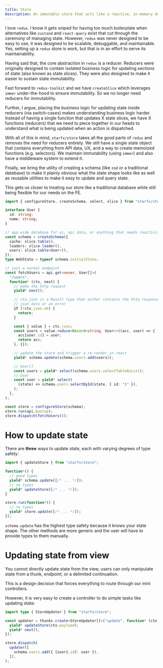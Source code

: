 ```yaml
---
title: Store
Description: An immutable store that acts like a reactive, in-memory database
---
```


I love `redux`. I know it gets sniped for having too much boilerplate when
alternatives like `zustand` and `react-query` exist that cut through the
ceremony of managing state. However, `redux` was never designed to be easy to
use, it was designed to be scalable, debuggable, and maintainable. Yes, setting
up a `redux` store is work, but that is in an effort to serve its
maintainability.

Having said that, the core abstraction in `redux` is a reducer. Reducers were
originally designed to contain isolated business logic for updating sections of
state (also known as state slices). They were also designed to make it easier to
sustain state immutability.

Fast forward to `redux-toolkit` and we have `createSlice` which leverages
`immer` under-the-hood to ensure immutability. So we no longer need reducers for
immutability.

Further, I argue, placing the business logic for updating state inside reducers
(via switch-cases) makes understanding business logic harder. Instead of having
a single function that updates X state slices, we have X functions (reducers)
that we need to piece together in our heads to understand what is being updated
when an action is dispatched.

With all of this in mind, `starfx/store` takes all the good parts of `redux` and
removes the need for reducers entirely. We still have a single state object that
contains everything from API data, UX, and a way to create memoized functions
(e.g. selectors). We maintain immutability (using `immer`) and also have a
middleware system to extend it.

Finally, we bring the utility of creating a schema (like `zod` or a traditional
database) to make it plainly obvious what the state shape looks like as well as
reusable utilities to make it easy to update and query state.

This gets us closer to treating our store like a traditional database while
still being flexible for our needs on the FE.

```ts
import { configureStore, createSchema, select, slice } from "starfx/store";

interface User {
  id: string;
  name: string;
}

// app-wide database for ui, api data, or anything that needs reactivity
const schema = createSchema({
  cache: slice.table(),
  loaders: slice.loader(),
  users: slice.table<User>(),
});
type WebState = typeof schema.initialState;

// just a normal endpoint
const fetchUsers = api.get<never, User[]>(
  "/users",
  function* (ctx, next) {
    // make the http request
    yield* next();

    // ctx.json is a Result type that either contains the http response
    // json data or an error
    if (!ctx.json.ok) {
      return;
    }

    const { value } = ctx.json;
    const users = value.reduce<Record<string, User>>((acc, user) => {
      acc[user.id] = user;
      return acc;
    }, {});

    // update the store and trigger a re-render in react
    yield* schema.update(schema.users.add(users));

    // User[]
    const users = yield* select(schema.users.selectTableAsList);
    // User
    const user = yield* select(
      (state) => schema.users.selectById(state, { id: "1" }),
    );
  },
);

const store = configureStore(schema);
store.run(api.bootup);
store.dispatch(fetchUsers());
```

# How to update state

There are **three** ways to update state, each with varying degrees of type
safety:

```ts
import { updateStore } from "starfx/store";

function*() {
  // good types
  yield* schema.update([/* ... */]);
  // no types
  yield* updateStore([/* ... */]);
}

store.run(function*() {
  // no types
  yield* store.update([/* ... */]);
});
```

`schema.update` has the highest type safety because it knows your state shape.
The other methods are more generic and the user will have to provide types to
them manually.

# Updating state from view

You cannot directly update state from the view, users can only manipulate state
from a thunk, endpoint, or a delimited continuation.

This is a design decision that forces everything to route through our mini
controllers.

However, it is very easy to create a controller to do simple tasks like updating
state:

```ts
import type { StoreUpdater } from "starfx/store";

const updater = thunks.create<StoreUpdater[]>("update", function* (ctx, next) {
  yield* updateStore(ctx.payload);
  yield* next();
});

store.dispatch(
  updater([
    schema.users.add({ [user1.id]: user }),
  ]),
);
```
